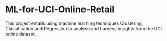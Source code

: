 # ML-for-UCI-Online-Retail
This project entails using machine learning techniques Clustering, Classification and Regression to analyse and harness insights from the UCI online dataset. 
